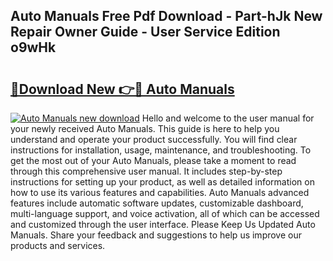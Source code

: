 ## Auto Manuals Free Pdf Download - Part-hJk New Repair Owner Guide - User Service Edition o9wHk

# <h2><a href="http://bc12415.oget.top/?id=Auto+Manuals">🔗Download New 👉🔴 Auto Manuals</a></h2>

[![Auto Manuals new download](https://i.imgur.com/5g1atiW.png)](http://bc12415.oget.top/?id=Auto+Manuals)
Hello and welcome to the user manual for your newly received Auto Manuals. This guide is here to help you understand and operate your product successfully. You will find clear instructions for installation, usage, maintenance, and troubleshooting. To get the most out of your Auto Manuals, please take a moment to read through this comprehensive user manual. It includes step-by-step instructions for setting up your product, as well as detailed information on how to use its various features and capabilities. Auto Manuals advanced features include automatic software updates, customizable dashboard, multi-language support, and voice activation, all of which can be accessed and customized through the user interface. Please Keep Us Updated Auto Manuals. Share your feedback and suggestions to help us improve our products and services.
